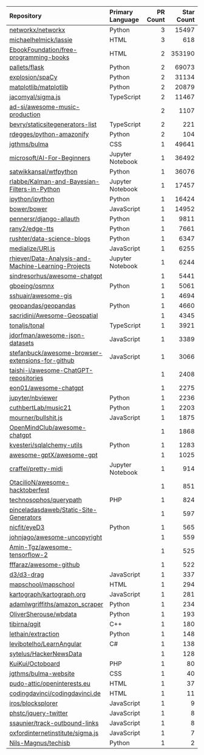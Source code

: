 | Repository | Primary Language | PR Count | Star Count |
| :-- | :-- | --: | --: |
| [networkx/networkx](https://github.com/networkx/networkx) | Python | 3 | 15497 |
| [michaelhelmick/lassie](https://github.com/michaelhelmick/lassie) | HTML | 3 | 618 |
| [EbookFoundation/free-programming-books](https://github.com/EbookFoundation/free-programming-books) | HTML | 2 | 353190 |
| [pallets/flask](https://github.com/pallets/flask) | Python | 2 | 69073 |
| [explosion/spaCy](https://github.com/explosion/spaCy) | Python | 2 | 31134 |
| [matplotlib/matplotlib](https://github.com/matplotlib/matplotlib) | Python | 2 | 20879 |
| [jacomyal/sigma.js](https://github.com/jacomyal/sigma.js) | TypeScript | 2 | 11467 |
| [ad-si/awesome-music-production](https://github.com/ad-si/awesome-music-production) |  | 2 | 1107 |
| [bevry/staticsitegenerators-list](https://github.com/bevry/staticsitegenerators-list) | TypeScript | 2 | 221 |
| [rdegges/python-amazonify](https://github.com/rdegges/python-amazonify) | Python | 2 | 104 |
| [jgthms/bulma](https://github.com/jgthms/bulma) | CSS | 1 | 49641 |
| [microsoft/AI-For-Beginners](https://github.com/microsoft/AI-For-Beginners) | Jupyter Notebook | 1 | 36492 |
| [satwikkansal/wtfpython](https://github.com/satwikkansal/wtfpython) | Python | 1 | 36076 |
| [rlabbe/Kalman-and-Bayesian-Filters-in-Python](https://github.com/rlabbe/Kalman-and-Bayesian-Filters-in-Python) | Jupyter Notebook | 1 | 17457 |
| [ipython/ipython](https://github.com/ipython/ipython) | Python | 1 | 16424 |
| [bower/bower](https://github.com/bower/bower) | JavaScript | 1 | 14952 |
| [pennersr/django-allauth](https://github.com/pennersr/django-allauth) | Python | 1 | 9811 |
| [rany2/edge-tts](https://github.com/rany2/edge-tts) | Python | 1 | 7661 |
| [rushter/data-science-blogs](https://github.com/rushter/data-science-blogs) | Python | 1 | 6347 |
| [medialize/URI.js](https://github.com/medialize/URI.js) | JavaScript | 1 | 6255 |
| [rhiever/Data-Analysis-and-Machine-Learning-Projects](https://github.com/rhiever/Data-Analysis-and-Machine-Learning-Projects) | Jupyter Notebook | 1 | 6244 |
| [sindresorhus/awesome-chatgpt](https://github.com/sindresorhus/awesome-chatgpt) |  | 1 | 5441 |
| [gboeing/osmnx](https://github.com/gboeing/osmnx) | Python | 1 | 5061 |
| [sshuair/awesome-gis](https://github.com/sshuair/awesome-gis) |  | 1 | 4694 |
| [geopandas/geopandas](https://github.com/geopandas/geopandas) | Python | 1 | 4660 |
| [sacridini/Awesome-Geospatial](https://github.com/sacridini/Awesome-Geospatial) |  | 1 | 4345 |
| [tonaljs/tonal](https://github.com/tonaljs/tonal) | TypeScript | 1 | 3921 |
| [jdorfman/awesome-json-datasets](https://github.com/jdorfman/awesome-json-datasets) | JavaScript | 1 | 3389 |
| [stefanbuck/awesome-browser-extensions-for-github](https://github.com/stefanbuck/awesome-browser-extensions-for-github) | JavaScript | 1 | 3066 |
| [taishi-i/awesome-ChatGPT-repositories](https://github.com/taishi-i/awesome-ChatGPT-repositories) |  | 1 | 2408 |
| [eon01/awesome-chatgpt](https://github.com/eon01/awesome-chatgpt) |  | 1 | 2275 |
| [jupyter/nbviewer](https://github.com/jupyter/nbviewer) | Python | 1 | 2236 |
| [cuthbertLab/music21](https://github.com/cuthbertLab/music21) | Python | 1 | 2203 |
| [mourner/bullshit.js](https://github.com/mourner/bullshit.js) | JavaScript | 1 | 1875 |
| [OpenMindClub/awesome-chatgpt](https://github.com/OpenMindClub/awesome-chatgpt) |  | 1 | 1868 |
| [kvesteri/sqlalchemy-utils](https://github.com/kvesteri/sqlalchemy-utils) | Python | 1 | 1283 |
| [awesome-gptX/awesome-gpt](https://github.com/awesome-gptX/awesome-gpt) |  | 1 | 1025 |
| [craffel/pretty-midi](https://github.com/craffel/pretty-midi) | Jupyter Notebook | 1 | 914 |
| [OtacilioN/awesome-hacktoberfest](https://github.com/OtacilioN/awesome-hacktoberfest) |  | 1 | 851 |
| [technosophos/querypath](https://github.com/technosophos/querypath) | PHP | 1 | 824 |
| [pinceladasdaweb/Static-Site-Generators](https://github.com/pinceladasdaweb/Static-Site-Generators) |  | 1 | 597 |
| [nicfit/eyeD3](https://github.com/nicfit/eyeD3) | Python | 1 | 565 |
| [johnjago/awesome-uncopyright](https://github.com/johnjago/awesome-uncopyright) |  | 1 | 559 |
| [Amin-Tgz/awesome-tensorflow-2](https://github.com/Amin-Tgz/awesome-tensorflow-2) |  | 1 | 525 |
| [fffaraz/awesome-github](https://github.com/fffaraz/awesome-github) |  | 1 | 522 |
| [d3/d3-drag](https://github.com/d3/d3-drag) | JavaScript | 1 | 337 |
| [mapschool/mapschool](https://github.com/mapschool/mapschool) | HTML | 1 | 294 |
| [kartograph/kartograph.org](https://github.com/kartograph/kartograph.org) | JavaScript | 1 | 281 |
| [adamlwgriffiths/amazon_scraper](https://github.com/adamlwgriffiths/amazon_scraper) | Python | 1 | 234 |
| [OliverSherouse/wbdata](https://github.com/OliverSherouse/wbdata) | Python | 1 | 193 |
| [tibirna/qgit](https://github.com/tibirna/qgit) | C++ | 1 | 180 |
| [lethain/extraction](https://github.com/lethain/extraction) | Python | 1 | 148 |
| [levibotelho/LearnAngular](https://github.com/levibotelho/LearnAngular) | C# | 1 | 138 |
| [sytelus/HackerNewsData](https://github.com/sytelus/HackerNewsData) |  | 1 | 128 |
| [KuiKui/Octoboard](https://github.com/KuiKui/Octoboard) | PHP | 1 | 80 |
| [jgthms/bulma-website](https://github.com/jgthms/bulma-website) | CSS | 1 | 40 |
| [pudo-attic/openinterests.eu](https://github.com/pudo-attic/openinterests.eu) | HTML | 1 | 37 |
| [codingdavinci/codingdavinci.de](https://github.com/codingdavinci/codingdavinci.de) | HTML | 1 | 11 |
| [iros/blocksplorer](https://github.com/iros/blocksplorer) | JavaScript | 1 | 9 |
| [phstc/jquery-twitter](https://github.com/phstc/jquery-twitter) | JavaScript | 1 | 8 |
| [ssaunier/track-outbound-links](https://github.com/ssaunier/track-outbound-links) | JavaScript | 1 | 8 |
| [oxfordinternetinstitute/sigma.js](https://github.com/oxfordinternetinstitute/sigma.js) | JavaScript | 1 | 7 |
| [Nils-Magnus/techisb](https://github.com/Nils-Magnus/techisb) | Python | 1 | 2 |
